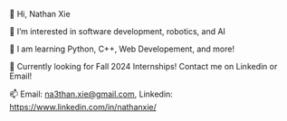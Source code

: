 👋 Hi, Nathan Xie 

👀 I’m interested in software development, robotics, and AI

🌱 I am learning Python, C++, Web Developement, and more!

💞️ Currently looking for Fall 2024 Internships! Contact me on Linkedin or Email!

📫 Email: na3than.xie@gmail.com, Linkedin: https://www.linkedin.com/in/nathanxie/
